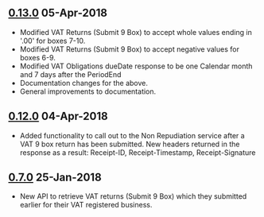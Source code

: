 ## [0.13.0](https://github.com/hmrc/vat-api/releases/tag/v0.13.0) 05-Apr-2018

* Modified VAT Returns (Submit 9 Box) to accept whole values ending in '.00' for boxes 7-10.
* Modified VAT Returns (Submit 9 Box) to accept negative values for boxes 6-9.
* Modified VAT Obligations dueDate response to be one Calendar month and 7 days after the PeriodEnd
* Documentation changes for the above.
* General improvements to documentation.

## [0.12.0](https://github.com/hmrc/vat-api/releases/tag/v0.12.0) 04-Apr-2018

* Added functionality to call out to the Non Repudiation service after a VAT 9 box return has been submitted. New headers
  returned in the response as a result: Receipt-ID, Receipt-Timestamp, Receipt-Signature

## [0.7.0](https://github.com/hmrc/vat-api/releases/tag/v0.7.0) 25-Jan-2018

* New API to retrieve VAT returns (Submit 9 Box) which they submitted earlier for their VAT registered business.